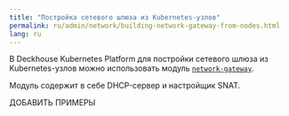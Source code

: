 ```yaml
---
title: "Постройка сетевого шлюза из Kubernetes-узлов"
permalink: ru/admin/network/building-network-gateway-from-nodes.html
lang: ru
---
```


В Deckhouse Kubernetes Platform для постройки сетевого шлюза из Kubernetes-узлов можно использовать модуль [`network-gateway`](#).

<!-- перенесено из https://deckhouse.ru/products/kubernetes-platform/documentation/latest/modules/istio/examples.html#canary -->

Модуль содержит в себе DHCP-сервер и настройщик SNAT.

ДОБАВИТЬ ПРИМЕРЫ
